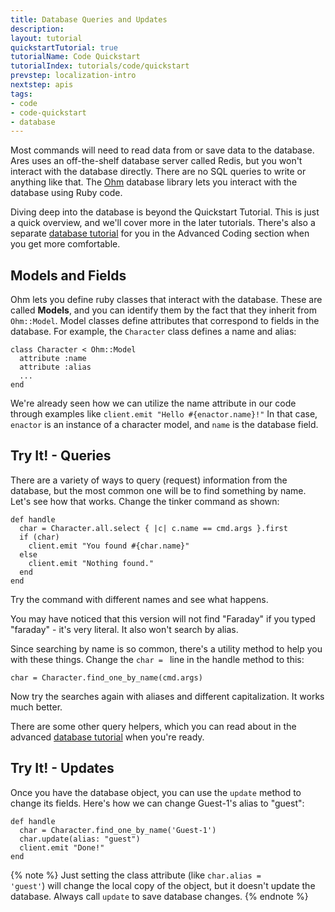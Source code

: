 ```yaml
---
title: Database Queries and Updates
description:
layout: tutorial
quickstartTutorial: true
tutorialName: Code Quickstart
tutorialIndex: tutorials/code/quickstart
prevstep: localization-intro
nextstep: apis
tags: 
- code
- code-quickstart
- database
---
```


Most commands will need to read data from or save data to the database.  Ares uses an off-the-shelf database server called Redis, but you won't interact with the database directly.  There are no SQL queries to write or anything like that.  The [Ohm](http://ohm.keyvalue.org/) database library lets you interact with the database using Ruby code.

Diving deep into the database is beyond the Quickstart Tutorial.  This is just a quick overview, and we'll cover more in the later tutorials.  There's also a separate  [database tutorial](/tutorials/code/database.html) for you in the Advanced Coding section when you get more comfortable.

## Models and Fields

Ohm lets you define ruby classes that interact with the database.  These are called **Models**, and you can identify them by the fact that they inherit from `Ohm::Model`.   Model classes define attributes that correspond to fields in the database.  For example, the `Character` class defines a name and alias: 

    class Character < Ohm::Model
      attribute :name
      attribute :alias
      ...
    end

We're already seen how we can utilize the name attribute in our code through examples like `client.emit "Hello #{enactor.name}!"`   In that case, `enactor` is an instance of a character model, and `name` is the database field.

## Try It! - Queries

There are a variety of ways to query (request) information from the database, but the most common one will be to find something by name.   Let's see how that works.   Change the tinker command as shown:

    def handle
      char = Character.all.select { |c| c.name == cmd.args }.first
      if (char)
        client.emit "You found #{char.name}"
      else
        client.emit "Nothing found."
      end
    end

Try the command with different names and see what happens.

You may have noticed that this version will not find "Faraday" if you typed "faraday" - it's very literal.  It also won't search by alias.

Since searching by name is so common, there's a utility method to help you with these things.  Change the `char = ` line in the handle method to this:

    char = Character.find_one_by_name(cmd.args)

Now try the searches again with aliases and different capitalization.  It works much better.

There are some other query helpers, which you can read about in the advanced [database tutorial](/tutorials/code/database.html) when you're ready.

## Try It! - Updates

Once you have the database object, you can use the `update` method to change its fields.  Here's how we can change Guest-1's alias to "guest":

    def handle
      char = Character.find_one_by_name('Guest-1')
      char.update(alias: "guest")
      client.emit "Done!"
    end

{% note %} 
Just setting the class attribute (like <code>char.alias = 'guest'</code>) will change the local copy of the object, but it doesn't update the database.  Always call <code>update</code> to save database changes.
{% endnote %}

